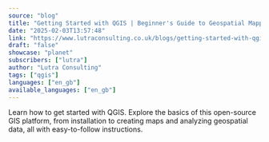 ```yaml
---
source: "blog"
title: "Getting Started with QGIS | Beginner's Guide to Geospatial Mapping"
date: "2025-02-03T13:57:48"
link: "https://www.lutraconsulting.co.uk/blogs/getting-started-with-qgis?utm_source=qgis"
draft: "false"
showcase: "planet"
subscribers: ["lutra"]
author: "Lutra Consulting"
tags: ["qgis"]
languages: ["en_gb"]
available_languages: ["en_gb"]
---
```


Learn how to get started with QGIS. Explore the basics of this open-source GIS platform, from installation to creating maps and analyzing geospatial data, all with easy-to-follow instructions.
